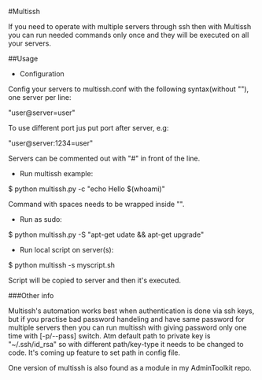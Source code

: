 #Multissh

If you need to operate with multiple servers through ssh then with Multissh you can run needed commands only once and they will be executed on all your servers.

##Usage

- Configuration

Config your servers to multissh.conf with the following syntax(without ""), one server per line:

"user@server=user"

To use different port jus put port after server, e.g:

 "user@server:1234=user"

Servers can be commented out with "#" in front of the line.

- Run multissh example:

$ python multissh.py -c "echo Hello $(whoami)"

Command with spaces needs to be wrapped inside "".

- Run as sudo:

$ python multissh.py -S "apt-get udate && apt-get upgrade"

- Run local script on server(s):

$ python multissh -s myscript.sh

Script will be copied to server and then it's executed.

###Other info

Multissh's automation works best when authentication is done via ssh keys, but if you practise bad password handeling and have same password for multiple servers then you can run multissh with giving password only one time with [-p/--pass] switch. Atm default path to private key is "~/.ssh/id_rsa" so with different path/key-type it needs to be changed to code. It's coming up feature to set path in config file.

One version of multissh is also found as a module in my AdminToolkit repo.
